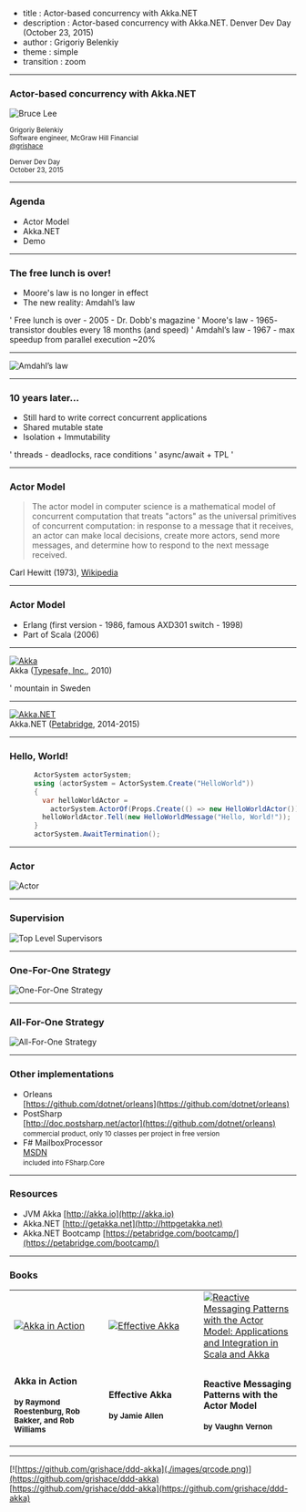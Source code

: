 ﻿- title : Actor-based concurrency with Akka.NET 
- description : Actor-based concurrency with Akka.NET. Denver Dev Day (October 23, 2015)
- author : Grigoriy Belenkiy
- theme : simple
- transition : zoom

***

### Actor-based concurrency with Akka.NET

![Bruce Lee](./images/bruce_lee_render_3546x1114_by_sachso74-d6zg2tg.png)

<!-- Image by sachso74 (DevianTArt) -->

<small>Grigoriy Belenkiy<br/>
Software engineer, McGraw Hill Financial<br/>
[@grishace](https://twitter.com/grishace)<br/>
<br/>
Denver Dev Day<br/>
October 23, 2015</small>

***

### Agenda

- Actor Model
- Akka.NET
- Demo

***

### The free lunch is over!

<ul>
<span class="fragment"><li>Moore's law is no longer in effect</li></span>
<span class="fragment"><li>The new reality: Amdahl’s law</li></span>
</ul>

' Free lunch is over - 2005 - Dr. Dobb's magazine
' Moore's law - 1965- transistor doubles every 18 months (and speed)
' Amdahl’s law - 1967 - max speedup from parallel execution ~20%

---

![Amdahl’s law](./images/AmdahlsLaw.svg)

 
***

### 10 years later...

<ul>
<span class="fragment"><li>Still hard to write <span class="fragment dn">correct</span> concurrent applications</li></span>
<span class="fragment"><li>Shared <span class="fragment dn">mutable</span> state</li></span>
<span class="fragment"><li>Isolation + Immutability</li></span>
</ul>

' threads - deadlocks, race conditions
' async/await + TPL
' 

***

### Actor Model

>The actor model in computer science is a mathematical model of concurrent computation that treats "actors" as the universal primitives of concurrent computation: in response to a message that it receives, an actor can make local decisions, create more actors, send more messages, and determine how to respond to the next message received.

Carl Hewitt (1973), [Wikipedia](https://en.wikipedia.org/wiki/Actor_model)

---

### Actor Model

- Erlang (first version - 1986, famous AXD301 switch - 1998)
- Part of Scala (2006)

---

[![Akka](./images/akka_full_color.svg)](http://akka.io/)<br/>
Akka ([Typesafe, Inc.](https://www.typesafe.com/), 2010)

' mountain in Sweden

---

[![Akka.NET](./images/B4w4ReeCAAEVmdW.jpg)](http://getakka.net/)<br/>
Akka.NET ([Petabridge](https://www.typesafe.com/), 2014-2015)

***

### Hello, World!

```csharp
      ActorSystem actorSystem;
      using (actorSystem = ActorSystem.Create("HelloWorld"))
      {
        var helloWorldActor =
          actorSystem.ActorOf(Props.Create(() => new HelloWorldActor()));
        helloWorldActor.Tell(new HelloWorldMessage("Hello, World!"));
      }
      actorSystem.AwaitTermination();
```

***

### Actor

![Actor](./images/actor.png)

***

### Supervision

![Top Level Supervisors](./images/TopLevelSupervisors.png)

---

### One-For-One Strategy

![One-For-One Strategy](./images/OneForOne.png)

---

### All-For-One Strategy

![All-For-One Strategy](./images/AllForOne.png)

***

### Other implementations

- Orleans<br/>[https://github.com/dotnet/orleans](https://github.com/dotnet/orleans)<br/>
- PostSharp<br/>[http://doc.postsharp.net/actor](https://github.com/dotnet/orleans)<br/><small>commercial product, only 10 classes per project in free version</small><br/>
- F# MailboxProcessor<br/>[MSDN](https://msdn.microsoft.com/en-us/library/ee370357.aspx?f=255&MSPPError=-2147217396)<br/><small>included into FSharp.Core</small>

***

### Resources

- JVM Akka [http://akka.io](http://akka.io)
- Akka.NET [http://getakka.net](http://httpgetakka.net)
- Akka.NET Bootcamp [https://petabridge.com/bootcamp/](https://petabridge.com/bootcamp/)

---

### Books

<table id="books-table"><tr>
<td width="33%"><a href="https://www.manning.com/books/akka-in-action" title="Akka in Action"><img alt="Akka in Action" src="./images/roestenburg-meap.png"/></a></td>
<td width="33%"><a href="http://shop.oreilly.com/product/0636920028789.do" title="Effective Akka"><img alt="Effective Akka" src="./images/lrg.jpg"/></a></td>
<td width="34%"><a href="http://www.amazon.com/Reactive-Messaging-Patterns-Actor-Model/dp/0133846830/" title="Reactive Messaging Patterns with the Actor Model: Applications and Integration in Scala and Akka"><img alt="Reactive Messaging Patterns with the Actor Model: Applications and Integration in Scala and Akka" src="./images/b974c4b898c2485ca7bb6e08caf7a30f.jpg"/></a></td>
</tr>
<tr><td>
<small><h3>Akka in Action</h3>
<h4>by Raymond Roestenburg, Rob Bakker, and Rob Williams</h4></small></td>
<td><small><h3>Effective Akka</h3>
<h4>by Jamie Allen</h4></small></td>
<td><small><h3>Reactive Messaging<br/>Patterns with the Actor Model</h3>
<h4>by Vaughn Vernon</h4></small></td>
</tr></table>

***

[![https://github.com/grishace/ddd-akka](./images/qrcode.png)](https://github.com/grishace/ddd-akka)<br/>
[https://github.com/grishace/ddd-akka](https://github.com/grishace/ddd-akka)
